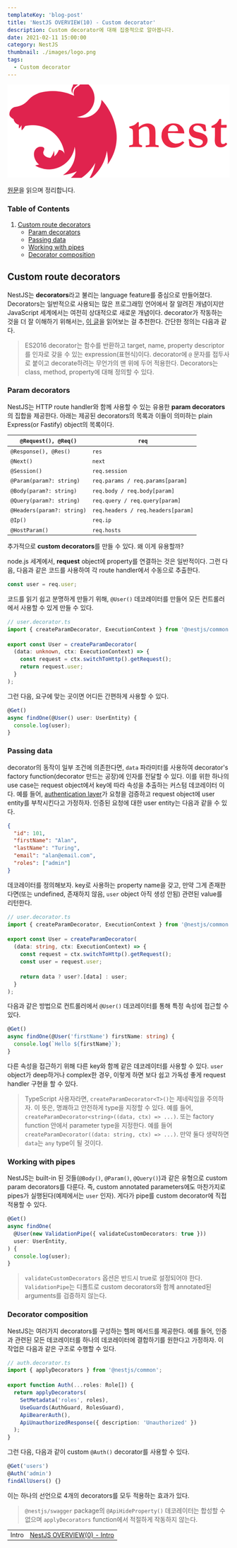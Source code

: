 ```yaml
---
templateKey: 'blog-post'
title: 'NestJS OVERVIEW(10) - Custom decorator'
description: Custom decorator에 대해 집중적으로 알아봅니다.
date: 2021-02-11 15:00:00
category: NestJS
thumbnail: ./images/logo.png
tags:
  - Custom decorator
---
```


![NestJS Logo](./images/logo.png)

[원문](https://docs.nestjs.com/custom-decorators)을 읽으며 정리합니다.

### Table of Contents

1. [Custom route decorators](#custom-route-decorators)
   - [Param decorators](#param-decorators)
   - [Passing data](#passing-data)
   - [Working with pipes](#working-with-pipes)
   - [Decorator composition](#decorator-composition)

## Custom route decorators

NestJS는 **decorators**라고 불리는 language feature를 중심으로 만들어졌다. Decorators는 일반적으로 사용되는 많은 프로그래밍 언어에서 잘 알려진 개념이지만 JavaScript 세계에서는 여전히 상대적으로 새로운 개념이다. decorator가 작동하는 것을 더 잘 이해하기 위해서는, [이 글](https://medium.com/google-developers/exploring-es7-decorators-76ecb65fb841)을 읽어보는 걸 추천한다. 간단한 정의는 다음과 같다.

> ES2016 decorator는 함수를 반환하고 target, name, property descriptor를 인자로 갖을 수 있는 expression(표현식)이다. decorator에 `@` 문자를 접두사로 붙이고 decorate하려는 무언가의 맨 위에 두어 적용한다. Decorators는 class, method, property에 대해 정의할 수 있다.

### Param decorators

NestJS는 HTTP route handler와 함께 사용할 수 있는 유용한 **param decorators**의 집합을 제공한다. 아래는 제공된 decorators의 목록과 이들이 의미하는 plain Express(or Fastify) object의 목록이다.

<table>
  <thead>
    <tr>
      <th class="left"><code class="language-text">@Request(), @Req()</code></th>
      <th class="left"><code class="language-text">req</code></th>
    </tr>
  </thead>
  <tbody>
    <tr>
      <td class="left"><code class="language-text">@Response(), @Res()</code></th>
      <td class="left"><code class="language-text">res</code></th>
    </tr>
    <tr>
      <td class="left"><code class="language-text">@Next()</code></th>
      <td class="left"><code class="language-text">next</code></th>
    </tr>
    <tr>
      <td class="left"><code class="language-text">@Session()</code></th>
      <td class="left"><code class="language-text">req.session</code></th>
    </tr>
    <tr>
      <td class="left"><code class="language-text">@Param(param?: string)</code></th>
      <td class="left"><code class="language-text">req.params / req.params[param]</code></th>
    </tr>
    <tr>
      <td class="left"><code class="language-text">@Body(param?: string)</code></th>
      <td class="left"><code class="language-text">req.body / req.body[param]</code></th>
    </tr>
    <tr>
      <td class="left"><code class="language-text">@Query(param?: string)</code></th>
      <td class="left"><code class="language-text">req.query / req.query[param]</code></th>
    </tr>
    <tr>
      <td class="left"><code class="language-text">@Headers(param?: string)</code></th>
      <td class="left"><code class="language-text">req.headers / req.headers[param]</code></th>
    </tr>
    <tr>
      <td class="left"><code class="language-text">@Ip()</code></th>
      <td class="left"><code class="language-text">req.ip</code></th>
    </tr>
    <tr>
      <td class="left"><code class="language-text">@HostParam()</code></th>
      <td class="left"><code class="language-text">req.hosts</code></th>
    </tr>
</tbody>
</table>

추가적으로 **custom decorators**를 만들 수 있다. 왜 이게 유용할까?

node.js 세계에서, **request** object에 property를 연결하는 것은 일반적이다. 그런 다음, 다음과 같은 코드를 사용하여 각 route handler에서 수동으로 추출한다.

```ts
const user = req.user;
```

코드를 읽기 쉽고 분명하게 만들기 위해, `@User()` 데코레이터를 만들어 모든 컨트롤러에서 사용할 수 있게 만들 수 있다.

```ts
// user.decorator.ts
import { createParamDecorator, ExecutionContext } from '@nestjs/common';

export const User = createParamDecorator(
  (data: unknown, ctx: ExecutionContext) => {
    const request = ctx.switchToHttp().getRequest();
    return request.user;
  }
);
```

그런 다음, 요구에 맞는 곳이면 어디든 간편하게 사용할 수 있다.

```ts
@Get()
async findOne(@User() user: UserEntity) {
  console.log(user);
}
```

### Passing data

decorator의 동작이 일부 조건에 의존한다면, `data` 파라미터를 사용하여 decorator's factory function(decorator 만드는 공장)에 인자를 전달할 수 있다. 이를 위한 하나의 use case는 request object에서 key에 따라 속성을 추출하는 커스텀 데코레이터 이다. 예를 들어, [authentication layer](https://docs.nestjs.com/security/authentication)가 요청을 검증하고 request object에 user entity를 부착시킨다고 가정하자. 인증된 요청에 대한 user entity는 다음과 같을 수 있다.

```json
{
  "id": 101,
  "firstName": "Alan",
  "lastName": "Turing",
  "email": "alan@email.com",
  "roles": ["admin"]
}
```

데코레이터를 정의해보자. key로 사용하는 property name을 갖고, 만약 그게 존재한다면(또는 undefined, 존재하지 않음, `user` object 아직 생성 안됨) 관련된 value를 리턴한다.

```ts
// user.decorator.ts
import { createParamDecorator, ExecutionContext } from '@nestjs/common';

export const User = createParamDecorator(
  (data: string, ctx: ExecutionContext) => {
    const request = ctx.switchToHttp().getRequest();
    const user = request.user;

    return data ? user?.[data] : user;
  }
);
```

다음과 같은 방법으로 컨트롤러에서 `@User()` 데코레이터를 통해 특정 속성에 접근할 수 있다.

```ts
@Get()
async findOne(@User('firstName') firstName: string) {
  console.log(`Hello ${firstName}`);
}
```

다른 속성을 접근하기 위해 다른 key와 함께 같은 데코레이터를 사용할 수 있다. `user` object가 deep하거나 complex한 경우, 이렇게 하면 보다 쉽고 가독성 좋게 request handler 구현을 할 수 있다.

> TypeScript 사용자라면, `createParamDecorator<T>()`는 제네릭임을 주의하자. 이 뜻은, 명쾌하고 안전하게 type을 지정할 수 있다. 예를 들어, `createParamDecorator<string>((data, ctx) => ...)`. 또는 factory function 안에서 parameter type을 지정한다. 예를 들어 <br />`createParamDecorator((data: string, ctx) => ...)`. 만약 둘다 생략하면 `data`는 `any` type이 될 것이다.

### Working with pipes

NestJS는 built-in 된 것들(`@Body()`, `@Param()`, `@Query()`)과 같은 유형으로 custom param decorators를 다룬다. 즉, custom annotated parameters에도 마찬가지로 pipes가 실행된다(예제에서는 `user` 인자). 게다가 pipe를 custom decorator에 직접 적용할 수 있다.

```ts
@Get()
async findOne(
  @User(new ValidationPipe({ validateCustomDecorators: true }))
  user: UserEntity,
) {
  console.log(user);
}
```

> `validateCustomDecorators` 옵션은 반드시 true로 설정되어야 한다. `ValidationPipe`는 디폴트로 custom decorators와 함께 annotated된 arguments를 검증하지 않는다.

### Decorator composition

NestJS는 여러가지 decorators를 구성하는 헬퍼 메서드를 제공한다. 예를 들어, 인증과 관련된 모든 데코레이터를 하나의 데코레이터에 결합하기를 원한다고 가정하자. 이 작업은 다음과 같은 구조로 수행할 수 있다.

```ts
// auth.decorator.ts
import { applyDecorators } from '@nestjs/common';

export function Auth(...roles: Role[]) {
  return applyDecorators(
    SetMetadata('roles', roles),
    UseGuards(AuthGuard, RolesGuard),
    ApiBearerAuth(),
    ApiUnauthorizedResponse({ description: 'Unauthorized' })
  );
}
```

그런 다음, 다음과 같이 custom `@Auth()` decorator를 사용할 수 있다.

```ts
@Get('users')
@Auth('admin')
findAllUsers() {}
```

이는 하나의 선언으로 4개의 decorators를 모두 적용하는 효과가 있다.

> `@nestjs/swagger` package의 `@ApiHideProperty()` 데코레이터는 합성할 수 없으며 `applyDecorators` function에서 적절하게 작동하지 않는다.

|       |                                                                      |
| :---: | :------------------------------------------------------------------: |
| Intro | [NestJS OVERVIEW(0) - Intro](https://uchanlee.dev/NestJS/overview/0) |
